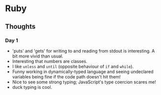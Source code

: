 # Ruby

## Thoughts

### Day 1

- 'puts' and 'gets' for writing to and reading from stdout is interesting. A bit more vivid than usual.
- Interesting that numbers are classes.
- I like `unless` and `until` (opposite behaviour of `if` and `while`).
- Funny working in dynamically-typed language and seeing undeclared variables being fine if the code path doesn't hit them!
- Nice to see some strong typing; JavaScript's type coercion scares me!
- duck typing is cool.

